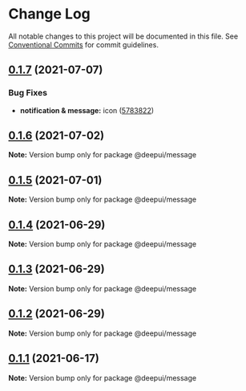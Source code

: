 # Change Log

All notable changes to this project will be documented in this file.
See [Conventional Commits](https://conventionalcommits.org) for commit guidelines.

## [0.1.7](https://github.com/deepecom/deepui/compare/@deepui/message@0.1.6...@deepui/message@0.1.7) (2021-07-07)


### Bug Fixes

* **notification & message:** icon ([5783822](https://github.com/deepecom/deepui/commit/5783822320792e79501377cb4fb7f1f200f977ea))





## [0.1.6](https://github.com/deepecom/deepui/compare/@deepui/message@0.1.5...@deepui/message@0.1.6) (2021-07-02)

**Note:** Version bump only for package @deepui/message





## [0.1.5](https://github.com/deepecom/deepui/compare/@deepui/message@0.1.4...@deepui/message@0.1.5) (2021-07-01)

**Note:** Version bump only for package @deepui/message





## [0.1.4](https://github.com/deepecom/deepui/compare/@deepui/message@0.1.3...@deepui/message@0.1.4) (2021-06-29)

**Note:** Version bump only for package @deepui/message





## [0.1.3](https://github.com/deepecom/deepui/compare/@deepui/message@0.1.2...@deepui/message@0.1.3) (2021-06-29)

**Note:** Version bump only for package @deepui/message





## [0.1.2](https://github.com/deepecom/deepui/compare/@deepui/message@0.1.1...@deepui/message@0.1.2) (2021-06-29)

**Note:** Version bump only for package @deepui/message





## [0.1.1](https://github.com/deepecom/deepui/compare/@deepui/message@0.1.0...@deepui/message@0.1.1) (2021-06-17)

**Note:** Version bump only for package @deepui/message
